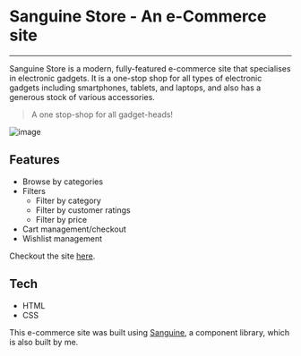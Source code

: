 # Sanguine Store - An e-Commerce site

---

Sanguine Store is a modern, fully-featured e-commerce site that specialises in electronic gadgets. It is a one-stop shop for all types of electronic gadgets including smartphones, tablets, and laptops, and also has a generous stock of various accessories.

> A one stop-shop for all gadget-heads!

![image](https://user-images.githubusercontent.com/84724590/155180748-c9880146-0a2d-45a8-b6b5-e453020b78b8.png)

## Features

- Browse by categories
- Filters
  - Filter by category
  - Filter by customer ratings
  - Filter by price
- Cart management/checkout
- Wishlist management

Checkout the site [here][sanguine-store].

## Tech

- HTML
- CSS

This e-commerce site was built using [Sanguine][sanguine-ui], a component library, which is also built by me.

[sanguine-store]: https://inspiring-shockley-7171f7.netlify.app
[sanguine-ui]: https://deploy-preview-7--sad-haibt-42112c.netlify.app
